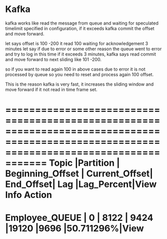 Kafka
======


kafka works like read the message from queue and waiting for speculated timelimit specified in configuration,
if it exceeds kafka commit the offset and move forward. 

let says offset is 100 -200 it read 100 waiting for acknowledgement 3 minutes let say if due to error or some other
reason the queue went to error and try to  log in this time if it exceeds 3 minutes, kafka says read commit and
move forward to next sliding like 101 -200.

so if you want to read again 100 in above cases due to error it is not processed by queue so you need to reset and process
again 100 offset.


This is the reason kafka is very fast, it increases the sliding window and move forward if it not read in time frame set.


========================================================================================================================================= 
Topic	                   |Partition  |	Beginning_Offset |	Current_Offset|	End_Offset|	Lag	 |Lag_Percent|View Info	Action
=========================================================================================================================================
Employee_QUEUE             |	0	   |    8122	         | 9424           |19120	  |9696	         |50.711296%|View
==========================================================================================================================================
